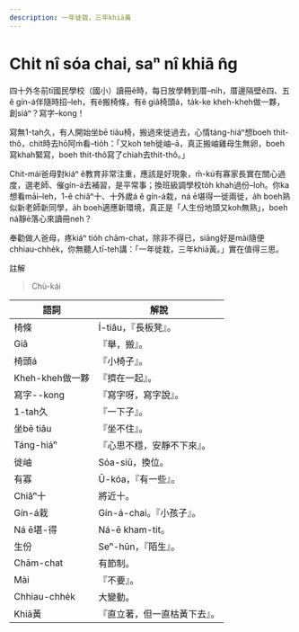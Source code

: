 ```yaml
---
description: 一年徙栽，三年khiā黃
---
```


# Chi̍t nî sóa chai, saⁿ nî khiā n̂g

四十外冬前tī國民學校（國小）讀冊ê時，每日放學轉到厝–ni̍h，厝邊隔壁ê四、五ê gín-á伴隨時招–leh，有ê搬椅條，有ê giâ椅頭á，ta̍k-ke kheh-kheh做一夥，創siáⁿ？寫字–kong！

寫無1-tah久，有人開始坐bē tiâu椅，搬過來徙過去，心情táng-hiáⁿ想boeh thit-thô，chit時去hō͘阿ḿ看–tio̍h：「又koh teh徙岫–ā，真正搬岫雞母生無卵，boeh寫khah緊寫，boeh thit-thô寫了chiah去thit-thô。」

Chit-mái爸母對kiáⁿ ê教育非常注重，應該是好現象，m̄-kú有寡家長實在關心過度，選老師、催gín-á去補習，是平常事；換班級調學校to̍h khah過份–lo͘h。你ka想看māi–leh，1-ê chiâⁿ十、十外歲á ê gín-á栽，ná ē堪得一徙兩徙，a̍h boeh熟似新老師新同學，a̍h boeh適應新環境，真正是「人生份地頭又koh無熟」，boeh ná靜ē落心來讀冊neh？

奉勸做人爸母，疼kiáⁿ tio̍h chām-chat，除非不得已，siāng好是mài隨便chhiau-chhe̍k，你無聽人tī-teh講：「一年徙栽，三年khiā黃。」實在值得三思。

註解

> Chù-kái

| 語詞            | 解說                |
| ------------- | ----------------- |
| 椅條            | Í-tiâu，『長板凳』。     |
| Giâ           | 『舉，搬』。            |
| 椅頭á           | 『小椅子』。            |
| Kheh-kheh做一夥  | 『擠在一起』。           |
| 寫字--kong      | 『寫字呀，寫字說』。        |
| 1-tah久        | 『一下子』。            |
| 坐bē tiâu      | 『坐不住』。            |
| Táng-hiáⁿ     | 『心思不穩，安靜不下來』。     |
| 徙岫            | Sóa-siū，換位。       |
| 有寡            | Ū-kóa，『有一些』。      |
| Chiâⁿ十        | 將近十。              |
| Gín-á栽        | Gín-á-chai。『小孩子』。 |
| Ná ē堪-得       | Ná-ē kham-tit。    |
| 生份            | Seⁿ-hūn，『陌生』。     |
| Chām-chat     | 有節制。              |
| Mài           | 『不要』。             |
| Chhiau-chhe̍k | 大變動。              |
| Khiā黃         | 『直立著，但一直枯黃下去』。    |
